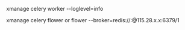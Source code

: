 
xmanage celery worker --loglevel=info

xmanage  celery flower
or
flower  --broker=redis://:@115.28.x.x:6379/1 
